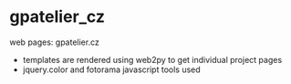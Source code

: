 gpatelier_cz
============

web pages: gpatelier.cz

- templates are rendered using web2py to get individual project pages
- jquery.color and fotorama javascript tools used